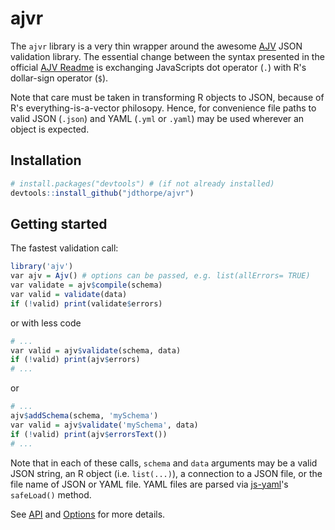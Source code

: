 # ajvr

The `ajvr` library is a very thin wrapper around the awesome
[AJV](https://github.com/epoberezkin/ajv) JSON validation library.  The
essential change between the syntax presented in the official [AJV
Readme](https://github.com/epoberezkin/ajv) is exchanging JavaScripts dot
operator (`.`) with R's dollar-sign operator (`$`).

Note that care must be taken in transforming R objects to JSON, because of
R's everything-is-a-vector philosopy. Hence, for convenience file paths to
valid JSON (`.json`) and YAML (`.yml` or `.yaml`)  may be used wherever an
object is expected.

## Installation

```R
# install.packages("devtools") # (if not already installed)
devtools::install_github("jdthorpe/ajvr")
```

## Getting started

The fastest validation call:

```R
library('ajv')
var ajv = Ajv() # options can be passed, e.g. list(allErrors= TRUE)
var validate = ajv$compile(schema)
var valid = validate(data)
if (!valid) print(validate$errors)
```

or with less code

```R
# ...
var valid = ajv$validate(schema, data)
if (!valid) print(ajv$errors)
# ...
```

or

```R
# ...
ajv$addSchema(schema, 'mySchema')
var valid = ajv$validate('mySchema', data)
if (!valid) print(ajv$errorsText())
# ...
```

Note that in each of these calls, `schema` and `data` arguments may be a
valid JSON string, an R object (i.e. `list(...)`), a connection to a JSON
file, or the file name of JSON or YAML file.  YAML files are parsed via
[js-yaml](https://www.npmjs.com/package/js-yaml)'s `safeLoad()` method.

See [API](https://github.com/epoberezkin/ajv#api) and
[Options](https://github.com/epoberezkin/ajv#options) for more details.

